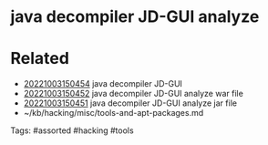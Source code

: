 # java decompiler JD-GUI analyze

# Related
- [20221003150454](/zet/20221003150454/README.md) java decompiler JD-GUI
- [20221003150452](/zet/20221003150452/README.md) java decompiler JD-GUI analyze war file
- [20221003150451](/zet/20221003150451/README.md) java decompiler JD-GUI analyze jar file
- ~/kb/hacking/misc/tools-and-apt-packages.md

Tags:
    #assorted #hacking #tools
